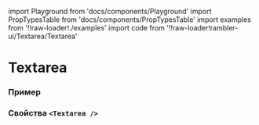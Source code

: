 import Playground from 'docs/components/Playground'
import PropTypesTable from 'docs/components/PropTypesTable'
import examples from '!!raw-loader!./examples'
import code from '!!raw-loader!rambler-ui/Textarea/Textarea'

# Textarea

### Пример
<Playground code={examples} />

### Свойства `<Textarea />`
<PropTypesTable code={code} />
